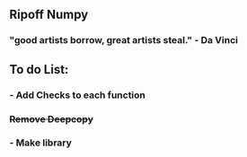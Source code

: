 ## Ripoff Numpy
### "good artists borrow, great artists steal." - Da Vinci
## To do List:
### - Add Checks to each function
### ~~Remove Deepcopy~~
### - Make library
